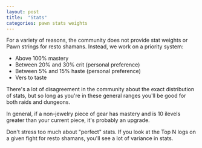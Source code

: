 ```yaml
---
layout: post
title:  "Stats"
categories: pawn stats weights
---
```


For a variety of reasons, the community does not provide stat weights or Pawn strings for resto shamans. Instead, we work on a priority system:

- Above 100% mastery
- Between 20% and 30% crit (personal preference)
- Between 5% and 15% haste (personal preference)
- Vers to taste

There's a lot of disagreement in the community about the exact distribution of stats, but so long as you're in these general ranges you'll be good for both raids and dungeons.

In general, if a non-jewelry piece of gear has mastery and is 10 ilevels greater than your current piece, it's probably an upgrade.

Don't stress too much about "perfect" stats. If you look at the Top N logs on a given fight for resto shamans, you'll see a lot of variance in stats.
